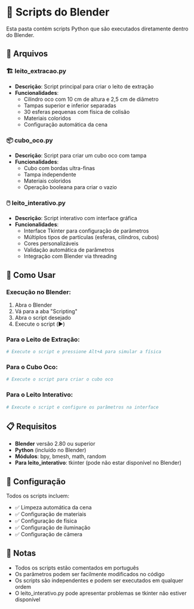 # 🎨 Scripts do Blender

Esta pasta contém scripts Python que são executados diretamente dentro do Blender.

## 📁 Arquivos

### 🏗️ **leito_extracao.py**
- **Descrição**: Script principal para criar o leito de extração
- **Funcionalidades**:
  - Cilindro oco com 10 cm de altura e 2,5 cm de diâmetro
  - Tampas superior e inferior separadas
  - 30 esferas pequenas com física de colisão
  - Materiais coloridos
  - Configuração automática da cena

### 📦 **cubo_oco.py**
- **Descrição**: Script para criar um cubo oco com tampa
- **Funcionalidades**:
  - Cubo com bordas ultra-finas
  - Tampa independente
  - Materiais coloridos
  - Operação booleana para criar o vazio

### 🖱️ **leito_interativo.py**
- **Descrição**: Script interativo com interface gráfica
- **Funcionalidades**:
  - Interface Tkinter para configuração de parâmetros
  - Múltiplos tipos de partículas (esferas, cilindros, cubos)
  - Cores personalizáveis
  - Validação automática de parâmetros
  - Integração com Blender via threading

## 🚀 Como Usar

### Execução no Blender:
1. Abra o Blender
2. Vá para a aba "Scripting"
3. Abra o script desejado
4. Execute o script (▶️)

### Para o Leito de Extração:
```python
# Execute o script e pressione Alt+A para simular a física
```

### Para o Cubo Oco:
```python
# Execute o script para criar o cubo oco
```

### Para o Leito Interativo:
```python
# Execute o script e configure os parâmetros na interface
```

## 📋 Requisitos

- **Blender** versão 2.80 ou superior
- **Python** (incluído no Blender)
- **Módulos**: bpy, bmesh, math, random
- **Para leito_interativo**: tkinter (pode não estar disponível no Blender)

## 🔧 Configuração

Todos os scripts incluem:
- ✅ Limpeza automática da cena
- ✅ Configuração de materiais
- ✅ Configuração de física
- ✅ Configuração de iluminação
- ✅ Configuração de câmera

## 📝 Notas

- Todos os scripts estão comentados em português
- Os parâmetros podem ser facilmente modificados no código
- Os scripts são independentes e podem ser executados em qualquer ordem
- O leito_interativo.py pode apresentar problemas se tkinter não estiver disponível
